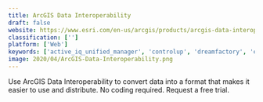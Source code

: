 ```yaml
---
title: ArcGIS Data Interoperability
draft: false 
website: https://www.esri.com/en-us/arcgis/products/arcgis-data-interoperability/overview
classification: ['']
platform: ['Web']
keywords: ['active_iq_unified_manager', 'controlup', 'dreamfactory', 'ebx5', 'fileaid', 'freesight', 'ibm_infosphere_information_server', 'ibm_infosphere_master_data_management', 'informatica_cloud_mdm', 'informatica_mdm', 'profisee', 'sap_netweaver', 'startool_fdm', 'stealthaudit_management_platform', 'syncmanager', 'syndigo_content_experience_hub', 'tibco_ebx', 'tibco_mdm', 'talend_mdm', 'tealium_dataaccess']
image: 2020/04/ArcGIS-Data-Interoperability.png
---
```

Use ArcGIS Data Interoperability to convert data into a format that makes it easier to use and distribute. No coding required. Request a free trial.